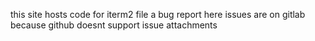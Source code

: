 this site hosts code for iterm2 file a bug report here issues are on gitlab because github doesnt support issue attachments